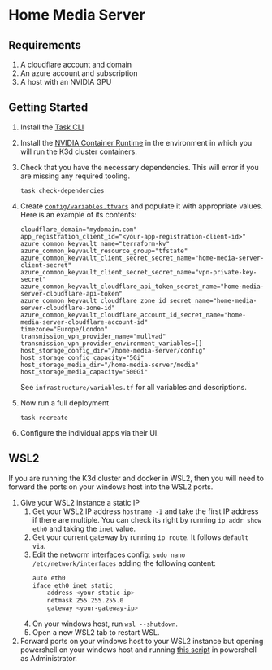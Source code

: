 # Home Media Server

## Requirements
1. A cloudflare account and domain
1. An azure account and subscription
1. A host with an NVIDIA GPU

## Getting Started
1. Install the [Task CLI](https://taskfile.dev/installation/)
1. Install the [NVIDIA Container Runtime](https://developer.nvidia.com/container-runtime) in the environment in which you will run the K3d cluster containers.
1. Check that you have the necessary dependencies. This will error if you are missing any required tooling.

    ``` shell
    task check-dependencies
    ```

1. Create [`config/variables.tfvars`](config/variables.tfvars) and populate it with appropriate values. Here is an example of its contents:

    ```
    cloudflare_domain="mydomain.com"
    app_registration_client_id="<your-app-registration-client-id>"
    azure_common_keyvault_name="terraform-kv"
    azure_common_keyvault_resource_group="tfstate"
    azure_common_keyvault_client_secret_secret_name="home-media-server-client-secret"
    azure_common_keyvault_client_secret_secret_name="vpn-private-key-secret"
    azure_common_keyvault_cloudflare_api_token_secret_name="home-media-server-cloudflare-api-token"
    azure_common_keyvault_cloudflare_zone_id_secret_name="home-media-server-cloudflare-zone-id"
    azure_common_keyvault_cloudflare_account_id_secret_name="home-media-server-cloudflare-account-id"
    timezone="Europe/London"
    transmission_vpn_provider_name="mullvad"
    transmission_vpn_provider_environment_variables=[]
    host_storage_config_dir="/home-media-server/config"
    host_storage_config_capacity="5Gi"
    host_storage_media_dir="/home-media-server/media"
    host_storage_media_capacity="500Gi"
    ```

    See `infrastructure/variables.tf` for all variables and descriptions.
1. Now run a full deployment

    ``` shell
    task recreate
    ```
1. Configure the individual apps via their UI.

## WSL2
If you are running the K3d cluster and docker in WSL2, then you will need to forward the ports on your windows host into the WSL2 ports.

1. Give your WSL2 instance a static IP
    1. Get your WSL2 IP address `hostname -I` and take the first IP address if there are multiple. You can check its right by running `ip addr show eth0` and taking the `inet` value.
    1. Get your current gateway by running `ip route`. It follows `default via`.
    1. Edit the networm interfaces config: `sudo nano /etc/network/interfaces` adding the following content:
        ``` bash
        auto eth0
        iface eth0 inet static
            address <your-static-ip>
            netmask 255.255.255.0
            gateway <your-gateway-ip>
        ```
    1. On your windows host, run `wsl --shutdown`.
    1. Open a new WSL2 tab to restart WSL.
1. Forward ports on your windows host to your WSL2 instance but opening powershell on your windows host and running [this script](./scripts/expose-jellyfin-on-wsl2.ps1) in powershell as Administrator.
